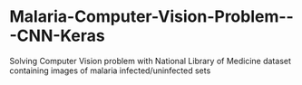 # Malaria-Computer-Vision-Problem---CNN-Keras
Solving Computer Vision problem with National Library of Medicine dataset containing images of malaria infected/uninfected sets
